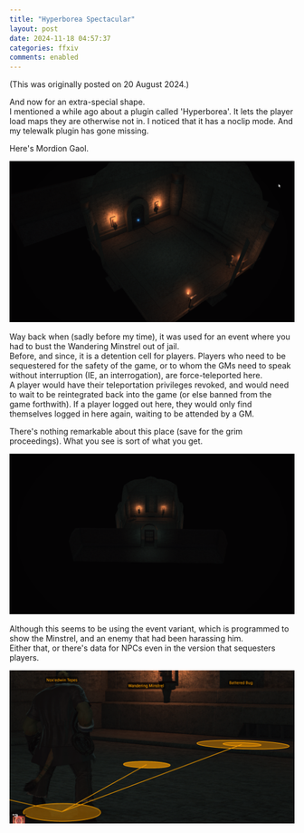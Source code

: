 ```yaml
---
title: "Hyperborea Spectacular"
layout: post
date: 2024-11-18 04:57:37
categories: ffxiv
comments: enabled
---
```

(This was originally posted on 20 August 2024.)

And now for an extra-special shape.  
I mentioned a while ago about a plugin called 'Hyperborea'. It lets the player load maps they are otherwise not in. I noticed that it has a noclip mode. And my telewalk plugin has gone missing.  

Here's Mordion Gaol.  
<center><a href="https://raw.githubusercontent.com/Nox13last/nox13last.github.io/refs/heads/main/_uploads/Gaol_1.png"><img src="https://raw.githubusercontent.com/Nox13last/nox13last.github.io/refs/heads/main/_uploads/Gaol_1.png" width="600"></a></center>  

Way back when (sadly before my time), it was used for an event where you had to bust the Wandering Minstrel out of jail.  
Before, and since, it is a detention cell for players. Players who need to be sequestered for the safety of the game, or to whom the GMs need to speak without interruption (IE, an interrogation), are force-teleported here.  
A player would have their teleportation privileges revoked, and would need to wait to be reintegrated back into the game (or else banned from the game forthwith). If a player logged out here, they would only find themselves logged in here again, waiting to be attended by a GM.

There's nothing remarkable about this place (save for the grim proceedings). What you see is sort of what you get.  
<center><a href="https://raw.githubusercontent.com/Nox13last/nox13last.github.io/refs/heads/main/_uploads/Gaol_2.png"><img src="https://raw.githubusercontent.com/Nox13last/nox13last.github.io/refs/heads/main/_uploads/Gaol_2.png" width="600"></a></center> 

Although this seems to be using the event variant, which is programmed to show the Minstrel, and an enemy that had been harassing him.  
Either that, or there's data for NPCs even in the version that sequesters players.  
<center><a href="https://raw.githubusercontent.com/Nox13last/nox13last.github.io/refs/heads/main/_uploads/Gaol_3.png"><img src="https://raw.githubusercontent.com/Nox13last/nox13last.github.io/refs/heads/main/_uploads/Gaol_3.png" width="600"></a></center> 

